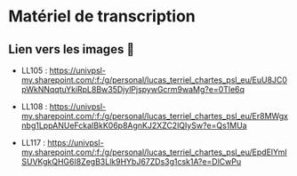 # Matériel de transcription 

## Lien vers les images :camera_flash:

- LL105 : https://univpsl-my.sharepoint.com/:f:/g/personal/lucas_terriel_chartes_psl_eu/EuU8JC0pWkNNqqtuYkiRpL8Bw35DjylPjspywGcrm9waMg?e=0Tle6q

- LL108 : https://univpsl-my.sharepoint.com/:f:/g/personal/lucas_terriel_chartes_psl_eu/Er8MWgxnbg1LppANUeFckaIBkK06p8AgnKJ2XZC2lQIySw?e=Qs1MUa

- LL117 : https://univpsl-my.sharepoint.com/:f:/g/personal/lucas_terriel_chartes_psl_eu/EpdElYmISUVKgkQHG6I8ZegB3Llk9HYbJ67ZDs3g1csk1A?e=DlCwPu

